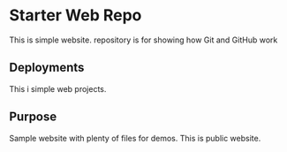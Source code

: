 # Starter Web Repo

This is simple website. repository is for showing how Git and GitHub work

## Deployments
This i simple web projects.
## Purpose

Sample website with plenty of files for demos. This is public website.